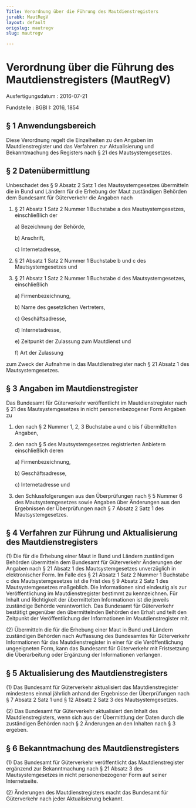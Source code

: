 ```yaml
---
Title: Verordnung über die Führung des Mautdienstregisters
jurabk: MautRegV
layout: default
origslug: mautregv
slug: mautregv

---
```


# Verordnung über die Führung des Mautdienstregisters (MautRegV)

Ausfertigungsdatum
:   2016-07-21

Fundstelle
:   BGBl I: 2016, 1854


## § 1 Anwendungsbereich

Diese Verordnung regelt die Einzelheiten zu den Angaben im
Mautdienstregister und das Verfahren zur Aktualisierung und
Bekanntmachung des Registers nach § 21 des Mautsystemgesetzes.


## § 2 Datenübermittlung

Unbeschadet des § 9 Absatz 2 Satz 1 des Mautsystemgesetzes übermitteln
die in Bund und Ländern für die Erhebung der Maut zuständigen Behörden
dem Bundesamt für Güterverkehr die Angaben nach

1.  § 21 Absatz 1 Satz 2 Nummer 1 Buchstabe a des Mautsystemgesetzes,
    einschließlich der

    a)  Bezeichnung der Behörde,


    b)  Anschrift,


    c)  Internetadresse,





2.  § 21 Absatz 1 Satz 2 Nummer 1 Buchstabe b und c des Mautsystemgesetzes
    und


3.  § 21 Absatz 1 Satz 2 Nummer 1 Buchstabe d des Mautsystemgesetzes,
    einschließlich

    a)  Firmenbezeichnung,


    b)  Name des gesetzlichen Vertreters,


    c)  Geschäftsadresse,


    d)  Internetadresse,


    e)  Zeitpunkt der Zulassung zum Mautdienst und


    f)  Art der Zulassung






zum Zweck der Aufnahme in das Mautdienstregister nach § 21 Absatz 1
des Mautsystemgesetzes.


## § 3 Angaben im Mautdienstregister

Das Bundesamt für Güterverkehr veröffentlicht im Mautdienstregister
nach § 21 des Mautsystemgesetzes in nicht personenbezogener Form
Angaben zu

1.  den nach § 2 Nummer 1, 2, 3 Buchstabe a und c bis f übermittelten
    Angaben,


2.  den nach § 5 des Mautsystemgesetzes registrierten Anbietern
    einschließlich deren

    a)  Firmenbezeichnung,


    b)  Geschäftsadresse,


    c)  Internetadresse und





3.  den Schlussfolgerungen aus den Überprüfungen nach § 5 Nummer 6 des
    Mautsystemgesetzes sowie Angaben über Änderungen aus den Ergebnissen
    der Überprüfungen nach § 7 Absatz 2 Satz 1 des Mautsystemgesetzes.





## § 4 Verfahren zur Führung und Aktualisierung des Mautdienstregisters

(1) Die für die Erhebung einer Maut in Bund und Ländern zuständigen
Behörden übermitteln dem Bundesamt für Güterverkehr Änderungen der
Angaben nach § 21 Absatz 1 des Mautsystemgesetzes unverzüglich in
elektronischer Form. Im Falle des § 21 Absatz 1 Satz 2 Nummer 1
Buchstabe c des Mautsystemgesetzes ist die Frist des § 9 Absatz 2 Satz
1 des Mautsystemgesetzes maßgeblich. Die Informationen sind eindeutig
als zur Veröffentlichung im Mautdienstregister bestimmt zu
kennzeichnen. Für Inhalt und Richtigkeit der übermittelten
Informationen ist die jeweils zuständige Behörde verantwortlich. Das
Bundesamt für Güterverkehr bestätigt gegenüber den übermittelnden
Behörden den Erhalt und teilt den Zeitpunkt der Veröffentlichung der
Informationen im Mautdienstregister mit.

(2) Übermitteln die für die Erhebung einer Maut in Bund und Ländern
zuständigen Behörden nach Auffassung des Bundesamtes für Güterverkehr
Informationen für das Mautdienstregister in einer für die
Veröffentlichung ungeeigneten Form, kann das Bundesamt für
Güterverkehr mit Fristsetzung die Überarbeitung oder Ergänzung der
Informationen verlangen.


## § 5 Aktualisierung des Mautdienstregisters

(1) Das Bundesamt für Güterverkehr aktualisiert das Mautdienstregister
mindestens einmal jährlich anhand der Ergebnisse der Überprüfungen
nach § 7 Absatz 2 Satz 1 und § 12 Absatz 2 Satz 3 des
Mautsystemgesetzes.

(2) Das Bundesamt für Güterverkehr aktualisiert den Inhalt des
Mautdienstregisters, wenn sich aus der Übermittlung der Daten durch
die zuständigen Behörden nach § 2 Änderungen an den Inhalten nach § 3
ergeben.


## § 6 Bekanntmachung des Mautdienstregisters

(1) Das Bundesamt für Güterverkehr veröffentlicht das
Mautdienstregister ergänzend zur Bekanntmachung nach § 21 Absatz 3 des
Mautsystemgesetzes in nicht personenbezogener Form auf seiner
Internetseite.

(2) Änderungen des Mautdienstregisters macht das Bundesamt für
Güterverkehr nach jeder Aktualisierung bekannt.

